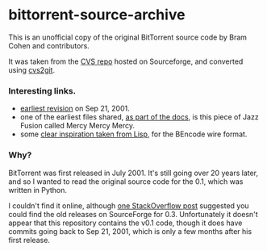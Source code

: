 bittorrent-source-archive
=========================

This is an unofficial copy of the original BitTorrent source code by Bram Cohen and contributors.

It was taken from the [CVS repo](http://sourceforge.net/p/bittorrent/code/?source=navbar) hosted on Sourceforge, and converted using [cvs2git](https://www.mcs.anl.gov/~jacob/cvs2svn/cvs2git.html#usage).

### Interesting links.

 - [earliest revision](https://github.com/liamzebedee/bittorrent-source-archive/commit/144fe942d6ad8477caeeca410d213edfbdb212a2#diff-c95dd6b990be2ddbe55442a66f375732e9bf283616cb14acd21c28205146d498R28) on Sep 21, 2001.
 - one of the earliest files shared, [as part of the docs](https://github.com/liamzebedee/bittorrent-source-archive/commit/144fe942d6ad8477caeeca410d213edfbdb212a2#diff-c95dd6b990be2ddbe55442a66f375732e9bf283616cb14acd21c28205146d498R28), is this piece of Jazz Fusion called Mercy Mercy Mercy.
 - some [clear inspiration taken from Lisp](https://github.com/liamzebedee/bittorrent-source-archive/commit/144fe942d6ad8477caeeca410d213edfbdb212a2#diff-c7c92bda7e40c9f0cd9595b5f4f6007fba22e0a79da3869c1d23e7211b2ba430R30), for the BEncode wire format. 

### Why?

BitTorrent was first released in July 2001. It's still going over 20 years later, and so I wanted to read the original source code for the 0.1, which was written in Python.

I couldn't find it online, although [one StackOverflow post](https://stackoverflow.com/questions/4318969/where-to-find-bittorrent-source-code) suggested you could find the old releases on SourceForge for 0.3. Unfortunately it doesn't appear that this repository contains the v0.1 code, though it does have commits going back to Sep 21, 2001, which is only a few months after his first release.

